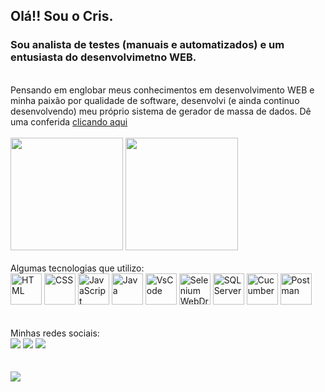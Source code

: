 ## Olá!! Sou o Cris.
### Sou analista de testes (manuais e automatizados) e um entusiasta do desenvolvimetno WEB.
<br>
Pensando em englobar meus conhecimentos em desenvolvimento WEB e minha paixão por qualidade de software, desenvolvi (e ainda continuo desenvolvendo) meu próprio sistema de gerador de massa de dados. Dê uma conferida <a href = "https://cristhofer-qa.github.io/Massa-de-Dados/" target = "_blank"> clicando aqui </a>
<br>
<br>
<div>
  <img height = "180em" src = "https://github-readme-stats.vercel.app/api?username=Cristhofer-QA&show_icons=true&theme=dark&include_all_commits=true&count_private=true">
  <img height = "180em" src = "https://github-readme-stats.vercel.app/api/top-langs/?username=Cristhofer-QA&layout=compact">
</div>
<br>
  Algumas tecnologias que utilizo:
<br>
  
<div style="display: inline_block">
  <img height = "50px" title = "HTML" src="https://cdn.jsdelivr.net/gh/devicons/devicon/icons/html5/html5-original.svg" />
  <img height = "50px" title = "CSS" src="https://cdn.jsdelivr.net/gh/devicons/devicon/icons/css3/css3-original.svg" />
  <img height = "50px" title = "JavaScript" src="https://cdn.jsdelivr.net/gh/devicons/devicon/icons/javascript/javascript-original.svg" />
  <img height = "50px" title = "Java" src="https://cdn.jsdelivr.net/gh/devicons/devicon/icons/java/java-original.svg" />
  <img height = "50px" title = "VsCode" src="https://cdn.jsdelivr.net/gh/devicons/devicon/icons/vscode/vscode-original.svg" />
  <img height = "50px" title = "Selenium WebDriver" src="https://cdn.jsdelivr.net/gh/devicons/devicon/icons/selenium/selenium-original.svg" />
  <img height = "50px" title = "SQL Server" src="https://cdn.jsdelivr.net/gh/devicons/devicon/icons/microsoftsqlserver/microsoftsqlserver-plain-wordmark.svg" />
  <img height = "50px" title = "Cucumber" src="https://cdn.jsdelivr.net/gh/devicons/devicon/icons/cucumber/cucumber-plain.svg" />
  <img height = "50px" title = "Postman" src="https://www.vectorlogo.zone/logos/getpostman/getpostman-icon.svg" />
</div>
<br>
<br>
  Minhas redes sociais:
<br>
<div>
  <a href="https://www.linkedin.com/in/cristhofer-mian-6a7894175/" target = "_blank"><img src = "https://img.shields.io/badge/LinkedIn-0077B5?style=for-the-badge&logo=linkedin&logoColor=white" target = "_blank"/></a>
  <a href="mailto:cristhofermian.qa@gmail.com" target = "_blank"><img src = "https://img.shields.io/badge/Gmail-D14836?style=for-the-badge&logo=gmail&logoColor=white" target = "_blank"/></a>
  <a href="https://www.instagram.com/cris_mian/" target = "_blank"><img src = "https://img.shields.io/badge/Instagram-E4405F?style=for-the-badge&logo=instagram&logoColor=white" target = "_blank"/></a>
</div>
<br>
<br>
<div>
  <img src = "https://user-images.githubusercontent.com/74038190/225813708-98b745f2-7d22-48cf-9150-083f1b00d6c9.gif">
</div>
